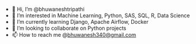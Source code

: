 - 👋 Hi, I’m @bhuwaneshtripathi
- 👀 I’m interested in Machine Learning, Python, SAS, SQL, R, Data Science
- 🌱 I’m currently learning Django, Apache Airflow, Docker
- 💞️ I’m looking to collaborate on Python projects
- 📫 How to reach me @bhuwanesh340@gmail.com

<!---
bhuwaneshtripathi/bhuwaneshtripathi is a ✨ special ✨ repository because its `README.md` (this file) appears on your GitHub profile.
You can click the Preview link to take a look at your changes.
--->

